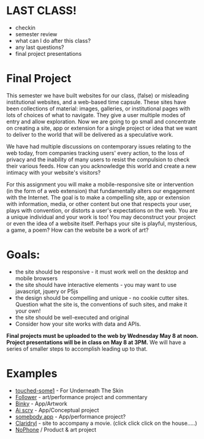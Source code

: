 # LAST CLASS!

- checkin
- semester review
- what can I do after this class?
- any last questions?
- final project presentations

# Final Project

This semester we have built websites for our class, (false) or misleading institutional websites, and a web-based time capsule. These sites have been collections of material: images, galleries, or institutional pages with lots of choices of what to navigate. They give a user multiple modes of entry and allow exploration. Now we are going to go small and concentrate on creating a site, app or extension for a single project or idea that we want to deliver to the world that will be delivered as a speculative work.

We have had multiple discussions on contemporary issues relating to the web today, from companies tracking users' every action, to the loss of privacy and the inability of many users to resist the compulsion to check their various feeds. How can you acknowledge this world and create a new intimacy with your website's visitors?

For this assignment you will make a mobile-responsive site or intervention (in the form of a web extension) that fundamentally alters our engagement with the Internet. The goal is to make a compelling site, app or extension with information, media, or other content but one that respects your user, plays with convention, or distorts a user's expectations on the web. You are a unique individual and your work is too! You may deconstruct your project or even the idea of a website itself. Perhaps your site is playful, mysterious, a game, a poem? How can the website be a work of art?

# Goals:
* the site should be responsive - it must work well on the desktop and mobile browsers
* the site should have interactive elements - you may want to use javascript, jquery or P5js
* the design should be compelling and unique - no cookie cutter sites. Question what the site is, the conventions of such sites, and make it your own!
* the site should be well-executed and original
* Consider how your site works with data and APIs.

**Final projects must be uploaded to the web by Wednesday May 8 at noon. Project presentations will be in class on May 8 at 3PM.** We will have a series of smaller steps to accomplish leading up to that.

# Examples

* [touched-some1](http://touched-some1.com) - For Underneath The Skin
* [Follower](http://follower.today) - art/performance project and commentary
* [Binky](http://binky.app) - App/Artwork
* [Ai scry](http://u1f52e.net) - App/Conceptual project
* [somebody app](http://somebodyapp.com) - App/performance project?
* [Claridryl](http://www.adultswim.com/promotions/claridryl/) - site to accompany a movie. (click click click on the house.....)
* [NoPhone](http://thenophone.com) / Product & art project
